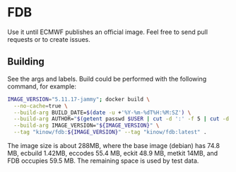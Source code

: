 # FDB

Use it until ECMWF publishes an official image. Feel free
to send pull requests or to create issues.

## Building

See the args and labels. Build could be performed with the
following command, for example:

```bash
IMAGE_VERSION="5.11.17-jammy"; docker build \
  --no-cache=true \
  --build-arg BUILD_DATE=$(date -u +'%Y-%m-%dT%H:%M:SZ') \
  --build-arg AUTHOR="$(getent passwd $USER | cut -d ':' -f 5 | cut -d ',' -f 1)" \
  --build-arg IMAGE_VERSION="${IMAGE_VERSION}" \
  --tag "kinow/fdb:${IMAGE_VERSION}" --tag "kinow/fdb:latest" .

```

The image size is about 288MB, where the base image (debian)
has 74.8 MB, ecbuild 1.42MB, eccodes 55.4 MB, eckit 48.9 MB,
metkit 14MB, and FDB occupies 59.5 MB. The remaining space
is used by test data.
